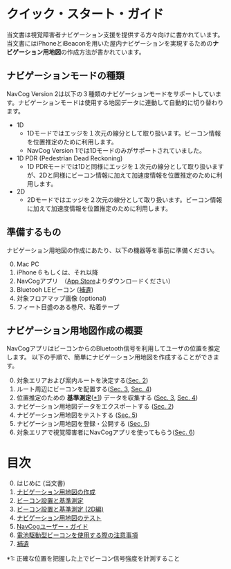 <!--
The MIT License (MIT)

Copyright (c) 2014, 2015 IBM Corporation
Permission is hereby granted, free of charge, to any person obtaining a copy
of this software and associated documentation files (the "Software"), to deal
in the Software without restriction, including without limitation the rights
to use, copy, modify, merge, publish, distribute, sublicense, and/or sell
copies of the Software, and to permit persons to whom the Software is
furnished to do so, subject to the following conditions:

The above copyright notice and this permission notice shall be included in all
copies or substantial portions of the Software.

THE SOFTWARE IS PROVIDED "AS IS", WITHOUT WARRANTY OF ANY KIND, EXPRESS OR
IMPLIED, INCLUDING BUT NOT LIMITED TO THE WARRANTIES OF MERCHANTABILITY,
FITNESS FOR A PARTICULAR PURPOSE AND NONINFRINGEMENT. IN NO EVENT SHALL THE
AUTHORS OR COPYRIGHT HOLDERS BE LIABLE FOR ANY CLAIM, DAMAGES OR OTHER
LIABILITY, WHETHER IN AN ACTION OF CONTRACT, TORT OR OTHERWISE, ARISING FROM,
OUT OF OR IN CONNECTION WITH THE SOFTWARE OR THE USE OR OTHER DEALINGS IN THE
SOFTWARE.
-->

# クイック・スタート・ガイド
当文書は視覚障害者ナビゲーション支援を提供する方々向けに書かれています。
当文書にはiPhoneとiBeaconを用いた屋内ナビゲーションを実現するための**ナビゲーション用地図**の作成方法が書かれています。


## ナビゲーションモードの種類
NavCog Version 2は以下の３種類のナビゲーションモードをサポートしています。ナビゲーションモードは使用する地図データに連動して自動的に切り替わります。
- 1D
  - 1Dモードではエッジを１次元の線分として取り扱います。ビーコン情報を位置推定のために利用します。
  - NavCog Version 1では1Dモードのみがサポートされていました。
- 1D PDR (Pedestrian Dead Reckoning)
  - 1D PDRモードでは1Dと同様にエッジを１次元の線分として取り扱いますが、2Dと同様にビーコン情報に加えて加速度情報を位置推定のために利用します。
- 2D
  - 2Dモードではエッジを２次元の線分として取り扱います。ビーコン情報に加えて加速度情報を位置推定のために利用します。

## 準備するもの
ナビゲーション用地図の作成にあたり、以下の機器等を事前に準備ください。

0. Mac PC
0. iPhone 6 もしくは、それ以降
0. NavCogアプリ　（[App Store](https://itunes.apple.com/WebObjects/MZStore.woa/wa/viewSoftware?id=1042163426&mt=8)よりダウンロードください）
0. Bluetooh LEビーコン ([補遺](appendix.md#beacon))
0. 対象フロアマップ画像 (optional)
0. フィート目盛のある巻尺、粘着テープ

## ナビゲーション用地図作成の概要
NavCogアプリはビーコンからのBluetooth信号を利用してユーザの位置を推定します。
以下の手順で、簡単にナビゲーション用地図を作成することができます。

0.	対象エリアおよび案内ルートを決定する([Sec. 2](map.md))
0.	ルート周辺にビーコンを配置する([Sec. 3](beacon.md), [Sec. 4](beacon_2d.md))
0.	位置推定のための **基準測定**([*1](#footnote1)) データを収集する ([Sec. 3](beacon.md#fingerprinting), [Sec. 4](beacon_2d.md#fingerprinting))
0.	ナビゲーション用地図データをエクスポートする ([Sec. 2](map.md#export_map))
0.	ナビゲーション用地図をテストする ([Sec. 5](test.md))
0.	ナビゲーション用地図を登録・公開する ([Sec. 5](test.md#submit_map))
0.	対象エリアで視覚障害者にNavCogアプリを使ってもらう([Sec. 6](navcog.md))

# 目次

0. はじめに (当文書)
0. [ナビゲーション用地図の作成](map.md)
0. [ビーコン設置と基準測定](beacon.md)
0. [ビーコン設置と基準測定 (2D編)](beacon_2d.md)
0. [ナビゲーション用地図のテスト](test.md)
0. [NavCogユーザー・ガイド](navcog.md)
0. [電池駆動型ビーコンを使用する際の注意事項](battery.md)
0. [補遺](appendix.md)

<a name="footnote1">*1</a>: 正確な位置を把握した上でビーコン信号強度を計測すること
